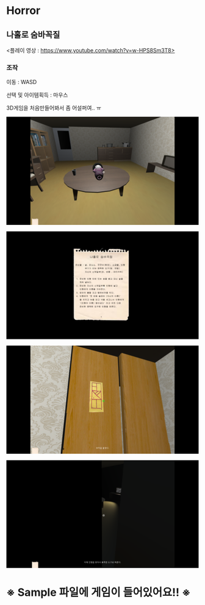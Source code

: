 # Horror
<h2>나홀로 숨바꼭질</h2>

<플레이 영상 : https://www.youtube.com/watch?v=w-HPS8Sm3T8>

<h3>조작</h3>

이동 : WASD

선택 및 아이템획득 : 마우스
  
 
 
3D게임을 처음만들어봐서 좀 어설퍼여.. ㅠ

![InGame0](./Image/InGame0.png)

![InGame1](./Image/InGame1.png)

![InGame2](./Image/InGame2.png)

![InGame3](./Image/InGame3.png)

<h1> ※ Sample 파일에 게임이 들어있어요!! ※ </h1>
